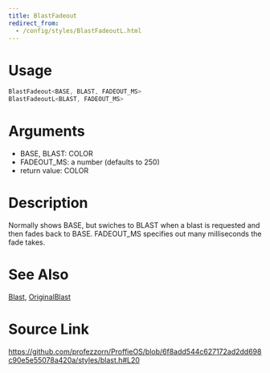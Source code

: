 ```yaml
---
title: BlastFadeout
redirect_from:
  - /config/styles/BlastFadeoutL.html
---
```


# Usage
```cpp
BlastFadeout<BASE, BLAST, FADEOUT_MS>
BlastFadeoutL<BLAST, FADEOUT_MS>
```

# Arguments
 * BASE, BLAST: COLOR
 * FADEOUT_MS: a number (defaults to 250)
 * return value: COLOR

# Description
Normally shows BASE, but swiches to BLAST when a blast
is requested and then fades back to BASE. FADEOUT_MS
specifies out many milliseconds the fade takes.

# See Also
[Blast](/config/styles/Blast.html), [OriginalBlast](/config/styles/OriginalBlast.html)

# Source Link
https://github.com/profezzorn/ProffieOS/blob/6f8add544c627172ad2dd698c90e5e55078a420a/styles/blast.h#L20
